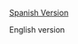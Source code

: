[Spanish Version](https://github.com/jdiazram/DEEP_GEOM/blob/14a0d766ca64da09d535a5b7612dd68f757bc24f/README.md)

English version
